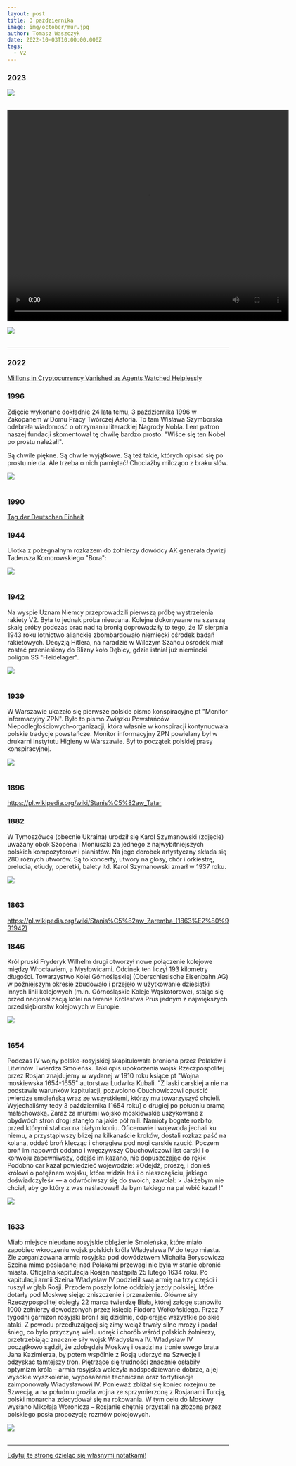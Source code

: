 ```yaml
---
layout: post
title: 3 października
image: img/october/mur.jpg
author: Tomasz Waszczyk
date: 2022-10-03T10:00:00.000Z
tags:
  - V2
---
```


### 2023

<img src="./img/october/Cole_Thomas_The_Course_of_Empire_Destruction_1836.jpg"><br><br>

<video width="640" height="480" controls>
<source src="./movies/october/jozwiak.mp4" type="video/mp4">
Your browser does not support the video tag.
</video>

<img src="./img/october/mieso.jpeg"><br><br>

---

### 2022

<a href="./documents/october/vanished.pdf" target="_blank">Millions in Cryptocurrency Vanished as Agents Watched Helplessly</a>

### 1996

Zdjęcie wykonane dokładnie 24 lata temu, 3 października 1996 w Zakopanem w Domu Pracy Twórczej Astoria. To tam Wisława Szymborska odebrała wiadomość o otrzymaniu literackiej Nagrody Nobla. Lem patron naszej fundacji skomentował tę chwilę bardzo prosto: "Wiśce się ten Nobel po prostu należał!".

Są chwile piękne. Są chwile wyjątkowe. Są też takie, których opisać się po prostu nie da. Ale trzeba o nich pamiętać! Chociażby milcząco z braku słów.

<img src="./img/october/szymborska.jpeg"><br><br>

### 1990

<a href="https://en.wikipedia.org/wiki/German_Unity_Day" target="_blank">Tag der Deutschen Einheit</a>

### 1944

Ulotka z pożegnalnym rozkazem do żołnierzy dowódcy AK generała dywizji Tadeusza Komorowskiego "Bora":

<img src="./img/october/notatka.jpg"/><br><br>

### 1942

Na wyspie Uznam Niemcy przeprowadzili pierwszą próbę wystrzelenia rakiety V2. Była to jednak próba nieudana. Kolejne dokonywane na szerszą skalę próby podczas prac nad tą bronią doprowadziły to tego, że 17 sierpnia 1943 roku lotnictwo alianckie zbombardowało niemiecki ośrodek badań rakietowych. Decyzją Hitlera, na naradzie w Wilczym Szańcu ośrodek miał zostać przeniesiony do Blizny koło Dębicy, gdzie istniał już niemiecki poligon SS "Heidelager".

<img src="./img/october/v2.jpg"/><br><br>

### 1939

W Warszawie ukazało się pierwsze polskie pismo konspiracyjne pt "Monitor informacyjny ZPN".
Było to pismo Związku Powstańców Niepodległościowych-organizacji, która właśnie w konspiracji kontynuowała polskie tradycje powstańcze.
Monitor informacyjny ZPN powielany był w drukarni Instytutu Higieny w Warszawie.
Był to początek polskiej prasy konspiracyjnej.

<img src="./img/october/monitor2.jpg"/><br><br>

### 1896

https://pl.wikipedia.org/wiki/Stanis%C5%82aw_Tatar

### 1882

W Tymoszówce (obecnie Ukraina) urodził się Karol Szymanowski (zdjęcie) uważany obok Szopena i Moniuszki za jednego z najwybitniejszych polskich kompozytorów i pianistów.
Na jego dorobek artystyczny składa się 280 różnych utworów. Są to koncerty, utwory na głosy, chór i orkiestrę, preludia, etiudy, operetki, balety itd.
Karol Szymanowski zmarł w 1937 roku.

<img src="./img/october/szymanowski.jpg"/><br><br>

### 1863

https://pl.wikipedia.org/wiki/Stanis%C5%82aw_Zaremba_(1863%E2%80%931942)

### 1846

Król pruski Fryderyk Wilhelm drugi otworzył nowe połączenie kolejowe między Wrocławiem, a Mysłowicami. Odcinek ten liczył 193 kilometry długości. Towarzystwo Kolei Górnośląskiej (Oberschlesische Eisenbahn AG) w późniejszym okresie zbudowało i przejęło w użytkowanie dziesiątki innych linii kolejowych (m.in. Górnośląskie Koleje Wąskotorowe), stając się przed nacjonalizacją kolei na terenie Królestwa Prus jednym z największych
przedsiębiorstw kolejowych w Europie.

<img src="./img/october/kolej.jpg"/><br><br>

### 1654

Podczas IV wojny polsko-rosyjskiej skapitulowała broniona przez Polaków i Litwinów Twierdza Smoleńsk.
Taki opis upokorzenia wojsk Rzeczpospolitej przez Rosjan znajdujemy w wydanej w 1910 roku ksiące pt "Wojna moskiewska 1654-1655" autorstwa Ludwika Kubali.
"Z laski carskiej a nie na podstawie warunków kapitulacji, pozwolono Obuchowiczowi opuścić twierdze smoleńską  wraz ze wszystkiemi, którzy mu towarzyszyć chcieli. Wyjechaliśmy tedy 3 października [1654 roku] o drugiej po południu bramą małachowską.
Zaraz za murami wojsko moskiewskie uszykowane z obydwóch stron drogi stanęło na jakie pół mili. Namioty bogate rozbito, przed którymi stał car na białym koniu. Oficerowie i wojewoda jechali ku niemu, a przystąpiwszy bliżej na kilkanaście kroków, dostali rozkaz paść na kolana, oddać broń klęcząc i chorągiew pod nogi carskie rzucić. Poczem broń im napowrót oddano i wręczywszy Obuchowiczowi list carski i o konwoju zapewniwszy, odejść im kazano, nie dopuszczając do ręki«
Podobno car kazał powiedzieć wojewodzie: »Odejdź, proszę, i donieś królowi o potężnem wojsku, które widzia­ łeś i o nieszczęściu, jakiego doświadczyłeś« — a odwróciwszy się do swoich, zawołał: > Jakżebym nie chciał, aby go który z was naśladował! Ja bym takiego na pal wbić kazał !"

<img src="./img/october/twierdza.jpg"/><br><br>

### 1633

Miało miejsce nieudane rosyjskie oblężenie Smoleńska, które miało zapobiec wkroczeniu wojsk polskich króla Władysława IV do tego miasta. Zle zorganizowana armia rosyjska pod dowództwem Michaiła Borysowicza Szeina mimo posiadanej nad Polakami przewagi nie była w stanie obronić miasta.
Oficjalna kapitulacja Rosjan nastąpiła 25 lutego 1634 roku.
Po kapitulacji armii Szeina Władysław IV podzielił swą armię na trzy części i ruszył w głąb Rosji. Przodem poszły lotne oddziały jazdy polskiej, które dotarły pod Moskwę siejąc zniszczenie i przerażenie. Główne siły Rzeczypospolitej obległy 22 marca twierdzę Biała, której załogę stanowiło 1000 żołnierzy dowodzonych przez księcia Fiodora Wołkońskiego. Przez 7 tygodni garnizon rosyjski bronił się dzielnie, odpierając wszystkie polskie ataki. Z powodu przedłużającej się zimy wciąż trwały silne mrozy i padał śnieg, co było przyczyną wielu udręk i chorób wśród polskich żołnierzy, przetrzebiając znacznie siły wojsk Władysława IV.
Władysław IV początkowo sądził, że zdobędzie
Moskwę i osadzi na tronie swego brata Jana
Kazimierza, by potem wspólnie z Rosją uderzyć na Szwecję i odzyskać tamtejszy tron. Piętrzące się trudności znacznie osłabiły optymizm króla – armia rosyjska walczyła nadspodziewanie dobrze, a jej wysokie wyszkolenie, wyposażenie techniczne oraz fortyfikacje zaimponowały Władysławowi IV. Ponieważ zbliżał się koniec rozejmu ze Szwecją, a na południu groziła wojna ze sprzymierzoną z Rosjanami Turcją, polski monarcha zdecydował się na rokowania. W tym celu do Moskwy wysłano Mikołaja Woronicza – Rosjanie chętnie przystali na
złożoną przez polskiego posła propozycję rozmów pokojowych.

<img src="./img/october/smolensk.jpg"/><br><br>

---

<a href="https://github.com/TomaszWaszczyk/historia.waszczyk.com/edit/master/src/content/october-3.md" target="_blank">Edytuj tę stronę dzieląc się własnymi notatkami!</a>
